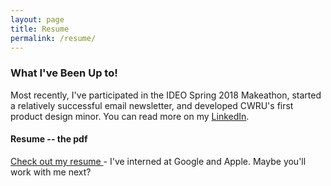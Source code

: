 ```yaml
---
layout: page
title: Resume
permalink: /resume/
---
```

### What I've Been Up to!
Most recently, I've participated in the IDEO Spring 2018 Makeathon, started a relatively successful email newsletter, and developed CWRU's first product design minor. You can read more on my [LinkedIn](https://www.linkedin.com/in/mariakuz/).

#### Resume -- the pdf
 <a href="Kuznetsov_Maria_Resume.pdf" download> Check out my resume </a> - I've interned at Google and Apple. Maybe you'll work with me next?